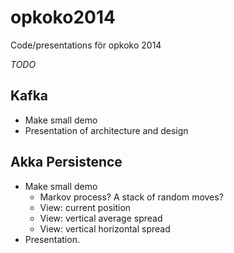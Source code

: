 opkoko2014
==========

Code/presentations för opkoko 2014

_TODO_
## Kafka
* Make small demo
* Presentation of architecture and design


## Akka Persistence
* Make small demo
    * Markov process? A stack of random moves?
    * View: current position
    * View: vertical average spread
    * View: vertical horizontal spread
* Presentation.
